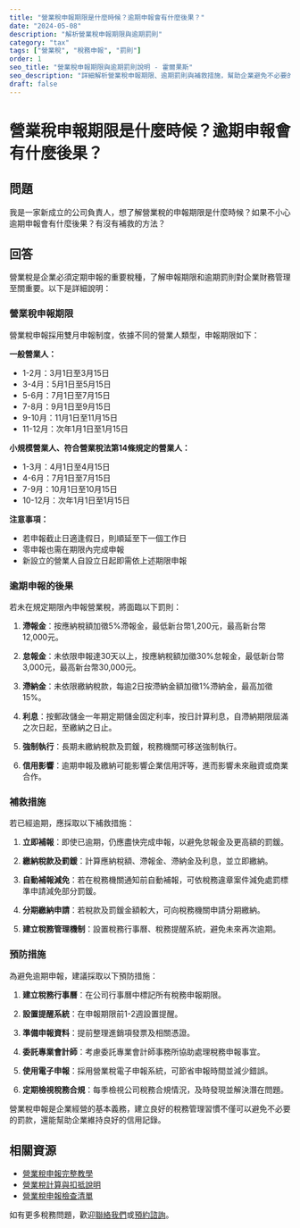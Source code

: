 ```yaml
---
title: "營業稅申報期限是什麼時候？逾期申報會有什麼後果？"
date: "2024-05-08"
description: "解析營業稅申報期限與逾期罰則"
category: "tax"
tags: ["營業稅", "稅務申報", "罰則"]
order: 1
seo_title: "營業稅申報期限與逾期罰則說明 - 霍爾果斯"
seo_description: "詳細解析營業稅申報期限、逾期罰則與補救措施，幫助企業避免不必要的稅務罰款與滯納金。立即了解 https://horgoscpa.com/faq/tax/vat-filing/"
draft: false
---
```


# 營業稅申報期限是什麼時候？逾期申報會有什麼後果？

## 問題

我是一家新成立的公司負責人，想了解營業稅的申報期限是什麼時候？如果不小心逾期申報會有什麼後果？有沒有補救的方法？

## 回答

營業稅是企業必須定期申報的重要稅種，了解申報期限和逾期罰則對企業財務管理至關重要。以下是詳細說明：

### 營業稅申報期限

營業稅申報採用雙月申報制度，依據不同的營業人類型，申報期限如下：

**一般營業人：**
- 1-2月：3月1日至3月15日
- 3-4月：5月1日至5月15日
- 5-6月：7月1日至7月15日
- 7-8月：9月1日至9月15日
- 9-10月：11月1日至11月15日
- 11-12月：次年1月1日至1月15日

**小規模營業人、符合營業稅法第14條規定的營業人：**
- 1-3月：4月1日至4月15日
- 4-6月：7月1日至7月15日
- 7-9月：10月1日至10月15日
- 10-12月：次年1月1日至1月15日

**注意事項：**
- 若申報截止日適逢假日，則順延至下一個工作日
- 零申報也需在期限內完成申報
- 新設立的營業人自設立日起即需依上述期限申報

### 逾期申報的後果

若未在規定期限內申報營業稅，將面臨以下罰則：

1. **滯報金**：按應納稅額加徵5%滯報金，最低新台幣1,200元，最高新台幣12,000元。

2. **怠報金**：未依限申報達30天以上，按應納稅額加徵30%怠報金，最低新台幣3,000元，最高新台幣30,000元。

3. **滯納金**：未依限繳納稅款，每逾2日按滯納金額加徵1%滯納金，最高加徵15%。

4. **利息**：按郵政儲金一年期定期儲金固定利率，按日計算利息，自滯納期限屆滿之次日起，至繳納之日止。

5. **強制執行**：長期未繳納稅款及罰鍰，稅務機關可移送強制執行。

6. **信用影響**：逾期申報及繳納可能影響企業信用評等，進而影響未來融資或商業合作。

### 補救措施

若已經逾期，應採取以下補救措施：

1. **立即補報**：即使已逾期，仍應盡快完成申報，以避免怠報金及更高額的罰鍰。

2. **繳納稅款及罰鍰**：計算應納稅額、滯報金、滯納金及利息，並立即繳納。

3. **自動補報減免**：若在稅務機關通知前自動補報，可依稅務違章案件減免處罰標準申請減免部分罰鍰。

4. **分期繳納申請**：若稅款及罰鍰金額較大，可向稅務機關申請分期繳納。

5. **建立稅務管理機制**：設置稅務行事曆、稅務提醒系統，避免未來再次逾期。

### 預防措施

為避免逾期申報，建議採取以下預防措施：

1. **建立稅務行事曆**：在公司行事曆中標記所有稅務申報期限。

2. **設置提醒系統**：在申報期限前1-2週設置提醒。

3. **準備申報資料**：提前整理進銷項發票及相關憑證。

4. **委託專業會計師**：考慮委託專業會計師事務所協助處理稅務申報事宜。

5. **使用電子申報**：採用營業稅電子申報系統，可節省申報時間並減少錯誤。

6. **定期檢視稅務合規**：每季檢視公司稅務合規情況，及時發現並解決潛在問題。

營業稅申報是企業經營的基本義務，建立良好的稅務管理習慣不僅可以避免不必要的罰款，還能幫助企業維持良好的信用記錄。

## 相關資源

- [營業稅申報完整教學](/videos/tutorials/tax-filing-guide/)
- [營業稅計算與扣抵說明](/articles/tax-planning/vat-calculation/)
- [營業稅申報檢查清單](/downloads/checklists/vat-filing-checklist/)

如有更多稅務問題，歡迎[聯絡我們](/contact/)或[預約諮詢](/appointment/)。